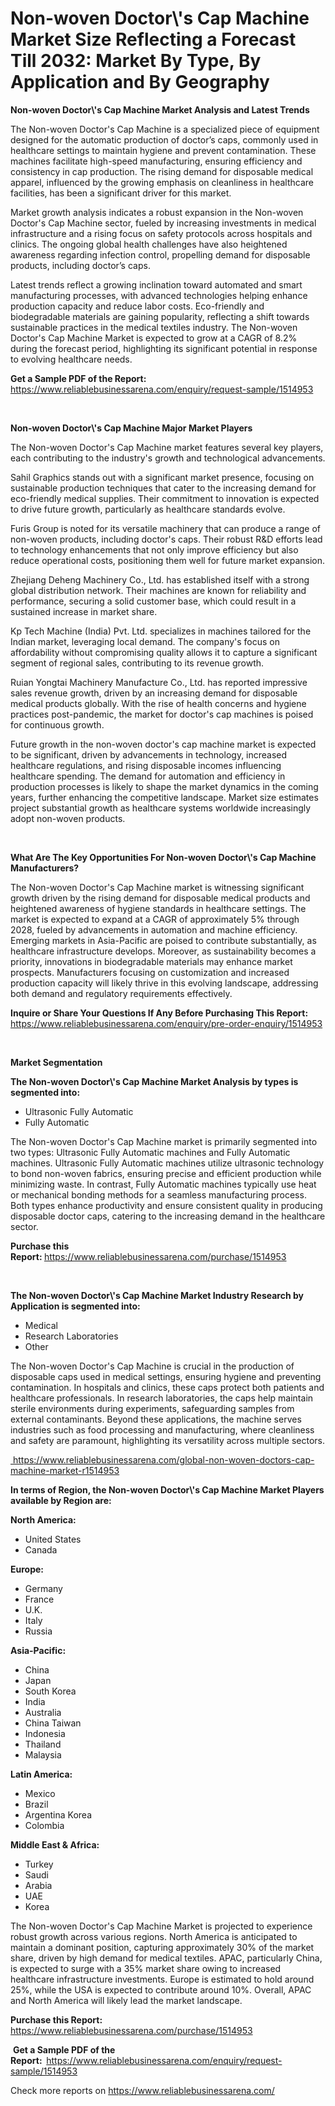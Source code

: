 <p><h1>Non-woven Doctor\'s Cap Machine Market Size Reflecting a Forecast Till 2032: Market By Type, By Application and By Geography</h1></p><p><strong>Non-woven Doctor\'s Cap Machine Market Analysis and Latest Trends</strong></p>
<p><p>The Non-woven Doctor's Cap Machine is a specialized piece of equipment designed for the automatic production of doctor’s caps, commonly used in healthcare settings to maintain hygiene and prevent contamination. These machines facilitate high-speed manufacturing, ensuring efficiency and consistency in cap production. The rising demand for disposable medical apparel, influenced by the growing emphasis on cleanliness in healthcare facilities, has been a significant driver for this market.</p><p>Market growth analysis indicates a robust expansion in the Non-woven Doctor's Cap Machine sector, fueled by increasing investments in medical infrastructure and a rising focus on safety protocols across hospitals and clinics. The ongoing global health challenges have also heightened awareness regarding infection control, propelling demand for disposable products, including doctor’s caps.</p><p>Latest trends reflect a growing inclination toward automated and smart manufacturing processes, with advanced technologies helping enhance production capacity and reduce labor costs. Eco-friendly and biodegradable materials are gaining popularity, reflecting a shift towards sustainable practices in the medical textiles industry. The Non-woven Doctor's Cap Machine Market is expected to grow at a CAGR of 8.2% during the forecast period, highlighting its significant potential in response to evolving healthcare needs.</p></p>
<p><strong>Get a Sample PDF of the Report:&nbsp;</strong> <a href="https://www.reliablebusinessarena.com/enquiry/request-sample/1514953?utm_campaign=2563&utm_medium=2&utm_source=Github&utm_content=ia&utm_term=29032025&utm_id=non-woven-doctors-cap-machine">https://www.reliablebusinessarena.com/enquiry/request-sample/1514953</a></p>
<p>&nbsp;</p>
<p><strong>Non-woven Doctor\'s Cap Machine Major Market Players</strong></p>
<p><p>The Non-woven Doctor's Cap Machine market features several key players, each contributing to the industry's growth and technological advancements. </p><p>Sahil Graphics stands out with a significant market presence, focusing on sustainable production techniques that cater to the increasing demand for eco-friendly medical supplies. Their commitment to innovation is expected to drive future growth, particularly as healthcare standards evolve.</p><p>Furis Group is noted for its versatile machinery that can produce a range of non-woven products, including doctor's caps. Their robust R&D efforts lead to technology enhancements that not only improve efficiency but also reduce operational costs, positioning them well for future market expansion.</p><p>Zhejiang Deheng Machinery Co., Ltd. has established itself with a strong global distribution network. Their machines are known for reliability and performance, securing a solid customer base, which could result in a sustained increase in market share.</p><p>Kp Tech Machine (India) Pvt. Ltd. specializes in machines tailored for the Indian market, leveraging local demand. The company's focus on affordability without compromising quality allows it to capture a significant segment of regional sales, contributing to its revenue growth.</p><p>Ruian Yongtai Machinery Manufacture Co., Ltd. has reported impressive sales revenue growth, driven by an increasing demand for disposable medical products globally. With the rise of health concerns and hygiene practices post-pandemic, the market for doctor's cap machines is poised for continuous growth.</p><p>Future growth in the non-woven doctor's cap machine market is expected to be significant, driven by advancements in technology, increased healthcare regulations, and rising disposable incomes influencing healthcare spending. The demand for automation and efficiency in production processes is likely to shape the market dynamics in the coming years, further enhancing the competitive landscape. Market size estimates project substantial growth as healthcare systems worldwide increasingly adopt non-woven products.</p></p>
<p>&nbsp;</p>
<p><strong>What Are The Key Opportunities For Non-woven Doctor\'s Cap Machine Manufacturers?</strong></p>
<p><p>The Non-woven Doctor's Cap Machine market is witnessing significant growth driven by the rising demand for disposable medical products and heightened awareness of hygiene standards in healthcare settings. The market is expected to expand at a CAGR of approximately 5% through 2028, fueled by advancements in automation and machine efficiency. Emerging markets in Asia-Pacific are poised to contribute substantially, as healthcare infrastructure develops. Moreover, as sustainability becomes a priority, innovations in biodegradable materials may enhance market prospects. Manufacturers focusing on customization and increased production capacity will likely thrive in this evolving landscape, addressing both demand and regulatory requirements effectively.</p></p>
<p><strong>Inquire or Share Your Questions If Any Before Purchasing This Report:</strong> <a href="https://www.reliablebusinessarena.com/enquiry/pre-order-enquiry/1514953?utm_campaign=2563&utm_medium=2&utm_source=Github&utm_content=ia&utm_term=29032025&utm_id=non-woven-doctors-cap-machine">https://www.reliablebusinessarena.com/enquiry/pre-order-enquiry/1514953</a></p>
<p>&nbsp;</p>
<p><strong>Market Segmentation</strong></p>
<p><strong>The Non-woven Doctor\'s Cap Machine Market Analysis by types is segmented into:</strong></p>
<p><ul><li>Ultrasonic Fully Automatic</li><li>Fully Automatic</li></ul></p>
<p><p>The Non-woven Doctor's Cap Machine market is primarily segmented into two types: Ultrasonic Fully Automatic machines and Fully Automatic machines. Ultrasonic Fully Automatic machines utilize ultrasonic technology to bond non-woven fabrics, ensuring precise and efficient production while minimizing waste. In contrast, Fully Automatic machines typically use heat or mechanical bonding methods for a seamless manufacturing process. Both types enhance productivity and ensure consistent quality in producing disposable doctor caps, catering to the increasing demand in the healthcare sector.</p></p>
<p><strong>Purchase this Report:&nbsp;</strong><a href="https://www.reliablebusinessarena.com/purchase/1514953?utm_campaign=2563&utm_medium=2&utm_source=Github&utm_content=ia&utm_term=29032025&utm_id=non-woven-doctors-cap-machine">https://www.reliablebusinessarena.com/purchase/1514953</a></p>
<p>&nbsp;</p>
<p><strong>The Non-woven Doctor\'s Cap Machine Market Industry Research by Application is segmented into:</strong></p>
<p><ul><li>Medical</li><li>Research Laboratories</li><li>Other</li></ul></p>
<p><p>The Non-woven Doctor's Cap Machine is crucial in the production of disposable caps used in medical settings, ensuring hygiene and preventing contamination. In hospitals and clinics, these caps protect both patients and healthcare professionals. In research laboratories, the caps help maintain sterile environments during experiments, safeguarding samples from external contaminants. Beyond these applications, the machine serves industries such as food processing and manufacturing, where cleanliness and safety are paramount, highlighting its versatility across multiple sectors.</p></p>
<p><a href="https://www.reliablebusinessarena.com/global-non-woven-doctors-cap-machine-market-r1514953?utm_campaign=2563&utm_medium=2&utm_source=Github&utm_content=ia&utm_term=29032025&utm_id=non-woven-doctors-cap-machine">&nbsp;https://www.reliablebusinessarena.com/global-non-woven-doctors-cap-machine-market-r1514953</a></p>
<p><strong>In terms of Region, the Non-woven Doctor\'s Cap Machine Market Players available by Region are:</strong></p>
<p>
    <p> <strong> North America: </strong>
        <ul>
            <li>United States</li>
            <li>Canada</li>
        </ul>
        </p> 
    <p> <strong> Europe: </strong>
        <ul>
            <li>Germany</li>
            <li>France</li>
            <li>U.K.</li>
            <li>Italy</li>
            <li>Russia</li>
        </ul>
        </p> 
    <p> <strong> Asia-Pacific: </strong>
        <ul>
            <li>China</li>
            <li>Japan</li>
            <li>South Korea</li>
            <li>India</li>
            <li>Australia</li>
            <li>China Taiwan</li>
            <li>Indonesia</li>
            <li>Thailand</li>
            <li>Malaysia</li>
        </ul>
        </p> 
    <p> <strong> Latin America: </strong>
        <ul>
            <li>Mexico</li>
            <li>Brazil</li>
            <li>Argentina Korea</li>
            <li>Colombia</li>
        </ul>
        </p> 
    <p> <strong> Middle East & Africa: </strong>
        <ul>
            <li>Turkey</li>
            <li>Saudi</li>
            <li>Arabia</li>
            <li>UAE</li>
            <li>Korea</li>
        </ul>
    </p>
    </p>
<p><p>The Non-woven Doctor's Cap Machine Market is projected to experience robust growth across various regions. North America is anticipated to maintain a dominant position, capturing approximately 30% of the market share, driven by high demand for medical textiles. APAC, particularly China, is expected to surge with a 35% market share owing to increased healthcare infrastructure investments. Europe is estimated to hold around 25%, while the USA is expected to contribute around 10%. Overall, APAC and North America will likely lead the market landscape.</p></p>
<p><strong>Purchase this Report: </strong><a href="https://www.reliablebusinessarena.com/purchase/1514953?utm_campaign=2563&utm_medium=2&utm_source=Github&utm_content=ia&utm_term=29032025&utm_id=non-woven-doctors-cap-machine">https://www.reliablebusinessarena.com/purchase/1514953</a></p>
<p>&nbsp;<strong>Get a Sample PDF of the Report:&nbsp;&nbsp;</strong><a href="https://www.reliablebusinessarena.com/enquiry/request-sample/1514953?utm_campaign=2563&utm_medium=2&utm_source=Github&utm_content=ia&utm_term=29032025&utm_id=non-woven-doctors-cap-machine">https://www.reliablebusinessarena.com/enquiry/request-sample/1514953</a></p>
<p><strong></strong></p>
<p>Check more reports on <a href="https://www.reliablebusinessarena.com/?utm_campaign=2563&utm_medium=2&utm_source=Github&utm_content=ia&utm_term=29032025&utm_id=non-woven-doctors-cap-machine">https://www.reliablebusinessarena.com/</a></p>